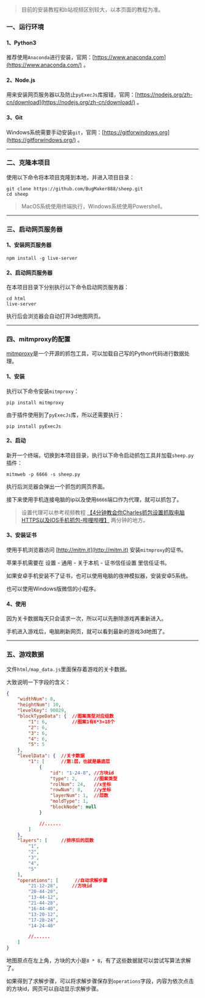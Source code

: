 
> 目前的安装教程和b站视频区别较大，以本页面的教程为准。

### 一、运行环境

#### 1、Python3

推荐使用`Anaconda`进行安装，官网：[https://www.anaconda.com](https://www.anaconda.com/) 。

#### 2、Node.js

用来安装网页服务器以及防止`pyExecJs`库报错，官网：[https://nodejs.org/zh-cn/download](https://nodejs.org/zh-cn/download/) 。

#### 3、Git

Windows系统需要手动安装`git`，官网：[https://gitforwindows.org](https://gitforwindows.org/) 。

---

### 二、克隆本项目

使用以下命令将本项目克隆到本地，并进入项目目录：
```
git clone https://github.com/BugMaker888/sheep.git
cd sheep
```

> MacOS系统使用终端执行，Windows系统使用Powershell。

---

### 三、启动网页服务器

#### 1、安装网页服务器

```
npm install -g live-server
```

#### 2、启动网页服务器

在本项目目录下分别执行以下命令启动网页服务器：
```
cd html
live-server
```

执行后会浏览器会自动打开3d地图网页。

---

### 四、mitmproxy的配置

[mitmproxy](https://github.com/mitmproxy/mitmproxy)是一个开源的抓包工具，可以加载自己写的Python代码进行数据处理。

#### 1、安装

执行以下命令安装`mitmproxy`：
```
pip install mitmproxy
```

由于插件使用到了`pyExecJs`库，所以还需要执行：
```
pip install pyExecJs
```

#### 2、启动

新开一个终端，切换到本项目目录，执行以下命令启动抓包工具并加载`sheep.py`插件：
```
mitmweb -p 6666 -s sheep.py
```

执行后浏览器会弹出一个抓包的网页界面。

接下来使用手机连接电脑的ip以及使用`6666`端口作为代理，就可以抓包了。

> 设置代理可以参考视频教程 [【4分钟教会你Charles抓包设置抓取电脑HTTPS以及IOS手机抓包-哔哩哔哩】](https://b23.tv/S0d8iYa) 两分钟的地方。

#### 3、安装证书

使用手机浏览器访问 [http://mitm.it](http://mitm.it) 安装`mitmproxy`的证书。

苹果手机需要在 <kbd>设置</kbd> - <kbd>通用</kbd> - <kbd>关于本机</kbd> - <kbd>证书信任设置</kbd> 里信任证书。

如果安卓手机安装不了证书，也可以使用电脑的夜神模拟器，安装安卓5系统。

也可以使用Windows版微信的小程序。

#### 4、使用

因为关卡数据每天只会请求一次，所以可以先删除游戏再重新进入。

手机进入游戏后，电脑刷新网页，就可以看到最新的游戏3d地图了。

---

### 五、游戏数据

文件`html/map_data.js`里面保存着游戏的关卡数据。

大致说明一下字段的含义：

``` json
{
    "widthNum": 8,
    "heightNum": 10,
    "levelKey": 90029,
    "blockTypeData": {  //图案类型对应组数
        "1": 6,         //图案1有6*3=18个
        "2": 6,
        "3": 6,
        "4": 6,
        "5": 5
    },
    "levelData": {  //关卡数据
        "1": [      //第1层，也就是最底层
            {
                "id": "1-24-8", //方块id
                "type": 2,      //图案类型
                "rolNum": 24,   //x坐标
                "rowNum": 8,    //y坐标
                "layerNum": 1,  //层数
                "moldType": 1,
                "blockNode": null
            }

            //......
        ]
    },
    "layers": [     //排序后的层数
        "1",
        "2",
        "3",
        "4",
        "5"
    ],
    "operations": [      //自动求解步骤
        "21-12-28",     //方块id
        "20-44-20",
        "13-44-12",
        "21-44-28",
        "16-44-40",
        "13-20-12",
        "17-28-24",
        "14-24-40"

        //......
    ]
}
```

地图原点在左上角，方块的大小是`8 * 8`，有了这些数据就可以尝试写算法求解了。

如果得到了求解步骤，可以将求解步骤保存到`operations`字段，内容为依次点击的方块id，网页可以自动显示求解步骤。
